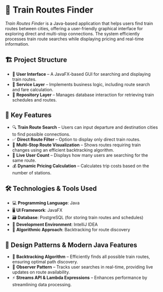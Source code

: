 # 🚆 Train Routes Finder

*Train Routes Finder* is a Java-based application that helps users find train routes between cities, offering a user-friendly graphical interface for exploring direct and multi-stop connections. The system efficiently processes train route searches while displaying pricing and real-time information.

## 🏗️ Project Structure
-  📂 **User Interface** – A JavaFX-based GUI for searching and displaying train routes.
-  📂 **Service Layer** – Implements business logic, including route search and fare calculation.
-  📂 **Repository Layer** – Manages database interaction for retrieving train schedules and routes.

## 🌟 Key Features
-  🔍 **Train Route Search** – Users can input departure and destination cities to find possible connections.
-  ✅ **Direct Route Filter** – Option to display only direct train routes.
-  📍 **Multi-Stop Route Visualization** – Shows routes requiring train changes using an efficient backtracking algorithm.
-  👥 **Live User Count** – Displays how many users are searching for the same route.
-  💰 **Dynamic Pricing Calculation** – Calculates trip costs based on the number of stations.

## 🛠️ Technologies & Tools Used
-  💻 **Programming Language**: Java
-  🖥️ **UI Framework**: JavaFX
-  🗃️ **Database**: PostgreSQL (for storing train routes and schedules)
-  🔌 **Development Environment**: IntelliJ IDEA
-  🔄 **Algorithmic Approach**: Backtracking for route discovery

## 📌 Design Patterns & Modern Java Features
-  🧩 **Backtracking Algorithm** – Efficiently finds all possible train routes, ensuring optimal path discovery.
-  🔄 **Observer Pattern** – Tracks user searches in real-time, providing live updates on route availability.
-  ⚡ **Streams API & Lambda Expressions** – Enhances performance by streamlining data processing.

